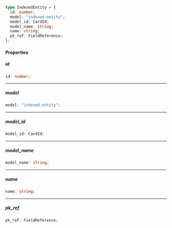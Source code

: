```ts
type IndexedEntity = {
  id: number;
  model: "indexed-entity";
  model_id: CardId;
  model_name: string;
  name: string;
  pk_ref: FieldReference;
};
```

#### Properties

##### id

```ts
id: number;
```

***

##### model

```ts
model: "indexed-entity";
```

***

##### model\_id

```ts
model_id: CardId;
```

***

##### model\_name

```ts
model_name: string;
```

***

##### name

```ts
name: string;
```

***

##### pk\_ref

```ts
pk_ref: FieldReference;
```
